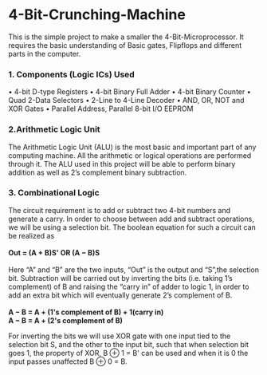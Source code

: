 # 4-Bit-Crunching-Machine
This is the simple project to make a smaller the 4-Bit-Microprocessor. It requires the basic understanding of Basic gates, Flipflops and different parts in the computer.

### 1. Components (Logic ICs) Used
• 4-bit D-type Registers
• 4-bit Binary Full Adder
• 4-bit Binary Counter
• Quad 2-Data Selectors
• 2-Line to 4-Line Decoder
• AND, OR, NOT and XOR Gates
• Parallel Address, Parallel 8-bit I/O EEPROM

### 2.Arithmetic Logic Unit
The Arithmetic Logic Unit (ALU) is the most basic and important part of any computing machine. All the arithmetic or logical operations are performed through it. The ALU used in this project will be able to perform binary addition as well as 2’s complement binary subtraction.

### 3. Combinational Logic
The circuit requirement is to add or subtract two 4-bit numbers and generate a carry. In order to choose between add and subtract operations, we will be using a selection bit. The boolean equation for such a circuit can be realized as\
\
           **Out = (A + B)S' OR (A − B)S**\
              \
Here “A” and “B” are the two inputs, “Out” is the output and “S”,the selection bit. Subtraction will be carried out by inverting the bits (i.e. taking 1’s complement) of B and raising the “carry in” of adder to logic 1, in order to add an extra bit which will eventually generate 2’s complement of B.\
\
          **A − B = A + (1's complement of B) + 1(carry in)**\
             **A − B = A + (2's complement of B)** 
             
For inverting the bits we will use XOR gate with one input tied to the
selection bit S, and the other to the input bit, such that when selection bit
goes 1, the property of XOR, B ⊕ 1 = B' can be used and when it is 0 the input
passes unaffected B ⊕ 0 = B.
